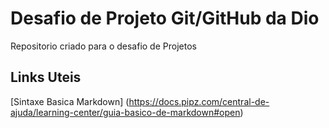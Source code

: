# Desafio de Projeto Git/GitHub da Dio
Repositorio criado para o desafio de Projetos 

## Links Uteis 
[Sintaxe Basica Markdown] (https://docs.pipz.com/central-de-ajuda/learning-center/guia-basico-de-markdown#open)
